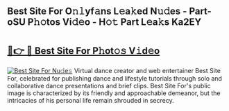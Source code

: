 ## Best Site For O𝚗𝚕yf𝚊ns L𝚎a𝚔ed N𝚞𝚍es - Part-oSU P𝚑𝚘tos Vi𝚍𝚎o - H𝚘𝚝 Part L𝚎a𝚔s Ka2EY

# <h2><a href="http://kf756g.oniu.top/?m=Best+Site+For">🔗👉 🔴 Best Site For P𝚑ot𝚘𝚜 V𝚒d𝚎o</a></h2>

[![Best Site For Nu𝚍e𝚜](https://i.imgur.com/0qMVB7G.gif)](http://kf756g.oniu.top/?m=Best+Site+For)
Virtual dance creator and web entertainer Best Site For, celebrated for publishing dance and lifestyle tutorials through solo and collaborative dance presentations and brief clips. Best Site For's public image is characterized by its friendly and approachable demeanor, but the intricacies of his personal life remain shrouded in secrecy.  
